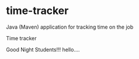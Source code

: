 # time-tracker
Java (Maven) application for tracking time on the job

Time tracker

Good Night Students!!!
hello....
